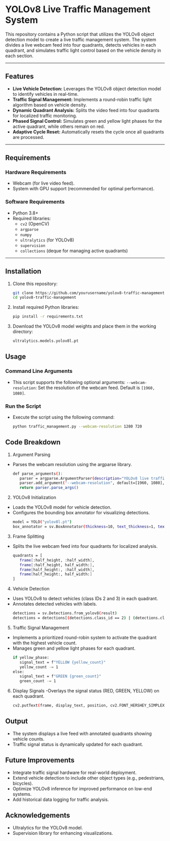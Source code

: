 # YOLOv8 Live Traffic Management System

This repository contains a Python script that utilizes the YOLOv8 object detection model to create a live traffic management system. The system divides a live webcam feed into four quadrants, detects vehicles in each quadrant, and simulates traffic light control based on the vehicle density in each section.

---

## Features
- **Live Vehicle Detection:** Leverages the YOLOv8 object detection model to identify vehicles in real-time.
- **Traffic Signal Management:** Implements a round-robin traffic light algorithm based on vehicle density.
- **Dynamic Quadrant Analysis:** Splits the video feed into four quadrants for localized traffic monitoring.
- **Phased Signal Control:** Simulates green and yellow light phases for the active quadrant, while others remain on red.
- **Adaptive Cycle Reset:** Automatically resets the cycle once all quadrants are processed.

---

## Requirements

### Hardware Requirements
- Webcam (for live video feed).
- System with GPU support (recommended for optimal performance).

### Software Requirements
- Python 3.8+
- Required libraries:
  - `cv2` (OpenCV)
  - `argparse`
  - `numpy`
  - `ultralytics` (for YOLOv8)
  - `supervision`
  - `collections` (deque for managing active quadrants)

---

## Installation
1. Clone this repository:
   ```bash
   git clone https://github.com/yourusername/yolov8-traffic-management.git
   cd yolov8-traffic-management
2. Install required Python libraries:
   ```bash
   pip install -r requirements.txt
3. Download the YOLOv8 model weights and place them in the working directory:
   ```bash
   ultralytics.models.yolov8l.pt

## Usage

### Command Line Arguments
- This script supports the following optional arguments:
    `--webcam-resolution`: Set the resolution of the webcam feed. Default is `[1960, 1080]`.

### Run the Script
- Execute the script using the following command:
   ```bash
  python traffic_management.py --webcam-resolution 1280 720

## Code Breakdown
1. Argument Parsing
- Parses the webcam resolution using the argparse library.
   ```bash
  def parse_arguments():
      parser = argparse.ArgumentParser(description="YOLOv8 live traffic management")
      parser.add_argument("--webcam-resolution", default=[1960, 1080], nargs=2, type=int)
      return parser.parse_args()


2. YOLOv8 Initialization
- Loads the YOLOv8 model for vehicle detection.
- Configures the bounding box annotator for visualizing detections.
   ```bash
   model = YOLO("yolov8l.pt")
  box_annotator = sv.BoxAnnotator(thickness=10, text_thickness=1, text_scale=1)


3. Frame Splitting
- Splits the live webcam feed into four quadrants for localized analysis.
   ```bash
  quadrants = [
      frame[:half_height, :half_width],
      frame[:half_height, half_width:],
      frame[half_height:, :half_width],
      frame[half_height:, half_width:]
  ]

4. Vehicle Detection
- Uses YOLOv8 to detect vehicles (class IDs 2 and 3) in each quadrant.
- Annotates detected vehicles with labels.
   ```bash
  detections = sv.Detections.from_yolov8(result)
  detections = detections[(detections.class_id == 2) | (detections.class_id == 3)]

5. Traffic Signal Management
- Implements a prioritized round-robin system to activate the quadrant with the highest vehicle count.
- Manages green and yellow light phases for each quadrant.
   ```bash
  if yellow_phase:
      signal_text = f"YELLOW {yellow_count}"
      yellow_count -= 1
  else:
      signal_text = f"GREEN {green_count}"
      green_count -= 1

6. Display Signals
-Overlays the signal status (RED, GREEN, YELLOW) on each quadrant.
   ```bash
   cv2.putText(frame, display_text, position, cv2.FONT_HERSHEY_SIMPLEX, 1, text_color, 2)

## Output
- The system displays a live feed with annotated quadrants showing vehicle counts.
- Traffic signal status is dynamically updated for each quadrant.

## Future Improvements
- Integrate traffic signal hardware for real-world deployment.
- Extend vehicle detection to include other object types (e.g., pedestrians, bicycles).
- Optimize YOLOv8 inference for improved performance on low-end systems.
- Add historical data logging for traffic analysis.

## Acknowledgements
- Ultralytics for the YOLOv8 model.
- Supervision library for enhancing visualizations.
